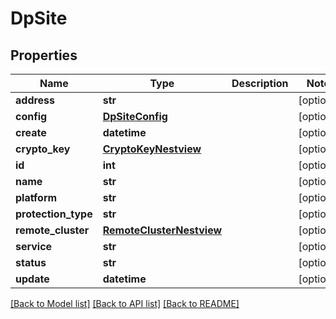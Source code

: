 # DpSite

## Properties
Name | Type | Description | Notes
------------ | ------------- | ------------- | -------------
**address** | **str** |  | [optional] 
**config** | [**DpSiteConfig**](DpSiteConfig.md) |  | [optional] 
**create** | **datetime** |  | [optional] 
**crypto_key** | [**CryptoKeyNestview**](CryptoKeyNestview.md) |  | [optional] 
**id** | **int** |  | [optional] 
**name** | **str** |  | [optional] 
**platform** | **str** |  | [optional] 
**protection_type** | **str** |  | [optional] 
**remote_cluster** | [**RemoteClusterNestview**](RemoteClusterNestview.md) |  | [optional] 
**service** | **str** |  | [optional] 
**status** | **str** |  | [optional] 
**update** | **datetime** |  | [optional] 

[[Back to Model list]](../README.md#documentation-for-models) [[Back to API list]](../README.md#documentation-for-api-endpoints) [[Back to README]](../README.md)


